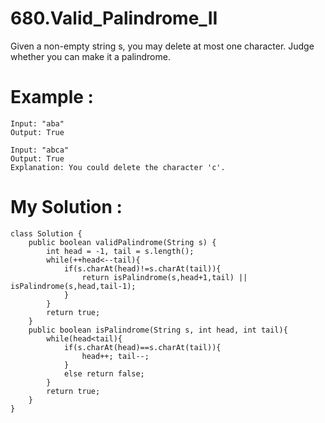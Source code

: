 # 680.Valid_Palindrome_II
Given a non-empty string s, you may delete at most one character. Judge whether you can make it a palindrome.


# Example :
```
Input: "aba"
Output: True

Input: "abca"
Output: True
Explanation: You could delete the character 'c'.

```



# My Solution :
```
class Solution {
    public boolean validPalindrome(String s) {
        int head = -1, tail = s.length();
        while(++head<--tail){
            if(s.charAt(head)!=s.charAt(tail)){
                return isPalindrome(s,head+1,tail) || isPalindrome(s,head,tail-1);
            }
        }
        return true;
    }
    public boolean isPalindrome(String s, int head, int tail){
        while(head<tail){
            if(s.charAt(head)==s.charAt(tail)){
                head++; tail--;
            }
            else return false;
        }
        return true;
    }
}

```

